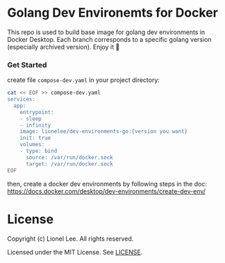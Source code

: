 # Golang Dev Environemts for Docker

This repo is used to build base image for golang dev environments in Docker Desktop. Each branch corresponds to a specific golang version (especially archived version). Enjoy it 👻

### Get Started
create file `compose-dev.yaml` in your project directory:
``` bash
cat << EOF >> compose-dev.yaml
services:
  app:
    entrypoint:
    - sleep
    - infinity
    image: lionelee/dev-environments-go:{version you want}
    init: true
    volumes:
    - type: bind
      source: /var/run/docker.sock
      target: /var/run/docker.sock
EOF
```

then, create a docker dev environments by following steps in the doc:
https://docs.docker.com/desktop/dev-environments/create-dev-env/

# License
Copyright (c) Lionel Lee. All rights reserved.

Licensed under the MIT License. See [LICENSE](https://github.com/lionelee/dev-environments-go/blob/master/LICENSE).
